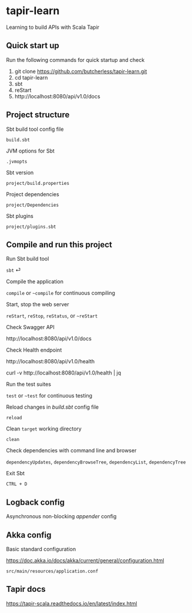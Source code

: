 # tapir-learn
Learning to build APIs with Scala Tapir

## Quick start up

Run the following commands for quick startup and check

1. git clone https://github.com/butcherless/tapir-learn.git
2. cd tapir-learn
3. sbt
4. reStart
5. http://localhost:8080/api/v1.0/docs


## Project structure

Sbt build tool config file

    build.sbt

JVM options for Sbt
    
    .jvmopts

Sbt version
    
    project/build.properties

Project dependencies

    project/Dependencies

Sbt plugins

    project/plugins.sbt


## Compile and run this project

Run Sbt build tool

`sbt` &#9166;

Compile the application 

`compile` or `~compile` for continuous compiling

Start, stop the web server

`reStart`, `reStop`, `reStatus`, or `~reStart`

Check Swagger API

http://localhost:8080/api/v1.0/docs

Check Health endpoint

http://localhost:8080/api/v1.0/health

curl -v http://localhost:8080/api/v1.0/health | jq

Run the test suites

`test` or `~test` for continuous testing

Reload changes in _build.sbt_ config file

`reload`

Clean `target` working directory

`clean`

Check dependencies with command line and browser

`dependencyUpdates`, `dependencyBrowseTree`, `dependencyList`, `dependencyTree`

Exit Sbt

`CTRL + D`


## Logback config

Asynchronous non-blocking _appender_ config

## Akka config

Basic standard configuration

https://doc.akka.io/docs/akka/current/general/configuration.html

    src/main/resources/application.conf

## Tapir docs

https://tapir-scala.readthedocs.io/en/latest/index.html

